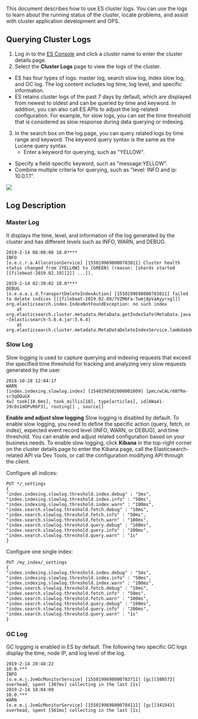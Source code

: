 ﻿This document describes how to use ES cluster logs. You can use the logs to learn about the running status of the cluster, locate problems, and assist with cluster application development and OPS.

## Querying Cluster Logs
1. Log in to the [ES Console](https://console.cloud.tencent.com/es) and click a cluster name to enter the cluster details page.
2. Select the **Cluster Logs** page to view the logs of the cluster.
 - ES has four types of logs: master log, search slow log, index slow log, and GC log. The log content includes log time, log level, and specific information.
 - ES retains cluster logs of the past 7 days by default, which are displayed from newest to oldest and can be queried by time and keyword. In addition, you can also call ES APIs to adjust the log-related configuration. For example, for slow logs, you can set the time threshold that is considered as slow response during data querying or indexing.
3. In the search box on the log page, you can query related logs by time range and keyword. The keyword query syntax is the same as the Lucene query syntax.
   - Enter a keyword for querying, such as "YELLOW".
 - Specify a field-specific keyword, such as "message:YELLOW".
 - Combine multiple criteria for querying, such as "level: INFO and ip: 10.0.1.1".
	

![](https://main.qcloudimg.com/raw/b25b5ea74877913e8cba58266a57ce5f.png)

## Log Description
### Master Log
It displays the time, level, and information of the log generated by the cluster and has different levels such as INFO, WARN, and DEBUG.
```
2019-2-14 08:00:00 10.0****	
INFO	
[o.e.c.r.a.AllocationService] [1550199698000783811] Cluster health status changed from [YELLOW] to [GREEN] (reason: [shards started [[filebeat-2019.02.19][2]] ...]).

2019-2-14 02:30:02 10.0****	
DEBUG	
[o.e.a.a.i.d.TransportDeleteIndexAction] [1550199698000783811] failed to delete indices [[[filebeat-2019.02.09/7VZM6Fa-Twmj8pVaAyyrxg]]]
org.elasticsearch.index.IndexNotFoundException: no such index
	at org.elasticsearch.cluster.metadata.MetaData.getIndexSafe(MetaData.java:475) ~[elasticsearch-5.6.4.jar:5.6.4]
	at org.elasticsearch.cluster.metadata.MetaDataDeleteIndexService.lambda$deleteIndices$0(MetaDataDeleteIndexService.jav
```

### Slow Log
Slow logging is used to capture querying and indexing requests that exceed the specified time threshold for tracking and analyzing very slow requests generated by the user.
```
2018-10-28 12:04:17 
WARN 
[index.indexing.slowlog.index] [1540298502000001009] [pmc/wCALr6BfRm-sr3qOQuGX
Xw] took[18.6ms], took_millis[18], type[articles], id[AWa41-J9c0s1mOPvR6F3], routing[] , source[]
```

**Enable and adjust slow logging**
Slow logging is disabled by default. To enable slow logging, you need to define the specific action (query, fetch, or index), expected event record level (INFO, WARN, or DEBUG), and time threshold. You can enable and adjust related configuration based on your business needs.
To enable slow logging, click **Kibana** in the top-right corner on the cluster details page to enter the Kibana page, call the Elasticsearch-related API via Dev Tools, or call the configuration modifying API through the client.

Configure all indices:
```
PUT */_settings
{
"index.indexing.slowlog.threshold.index.debug" : "5ms",
"index.indexing.slowlog.threshold.index.info" : "50ms",
"index.indexing.slowlog.threshold.index.warn" : "100ms",
"index.search.slowlog.threshold.fetch.debug" : "10ms",
"index.search.slowlog.threshold.fetch.info" : "50ms",
"index.search.slowlog.threshold.fetch.warn" : "100ms",
"index.search.slowlog.threshold.query.debug" : "100ms",
"index.search.slowlog.threshold.query.info" : "200ms",
"index.search.slowlog.threshold.query.warn" : "1s"
}
```

Configure one single index:
```
PUT /my_index/_settings
{
"index.indexing.slowlog.threshold.index.debug" : "5ms",
"index.indexing.slowlog.threshold.index.info" : "50ms",
"index.indexing.slowlog.threshold.index.warn" : "100ms",
"index.search.slowlog.threshold.fetch.debug" : "10ms",
"index.search.slowlog.threshold.fetch.info" : "50ms",
"index.search.slowlog.threshold.fetch.warn" : "100ms",
"index.search.slowlog.threshold.query.debug" : "100ms",
"index.search.slowlog.threshold.query.info" : "200ms",
"index.search.slowlog.threshold.query.warn" : "1s"
}
```

### GC Log
GC logging is enabled in ES by default. The following two specific GC logs display the time, node IP, and log level of the log.
```
2019-2-14 20:48:22	
10.0.***	
INFO	
[o.e.m.j.JvmGcMonitorService] [1550199698000783711] [gc][380573] overhead, spent [307ms] collecting in the last [1s]
2019-2-14 10:04:09	
10.0.***	
WARN	
[o.e.m.j.JvmGcMonitorService] [1550199698000784111] [gc][341943] overhead, spent [561ms] collecting in the last [1s]
```



